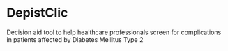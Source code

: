 # DepistClic
Decision aid tool to help healthcare professionals screen for complications in patients affected by Diabetes Mellitus Type 2
